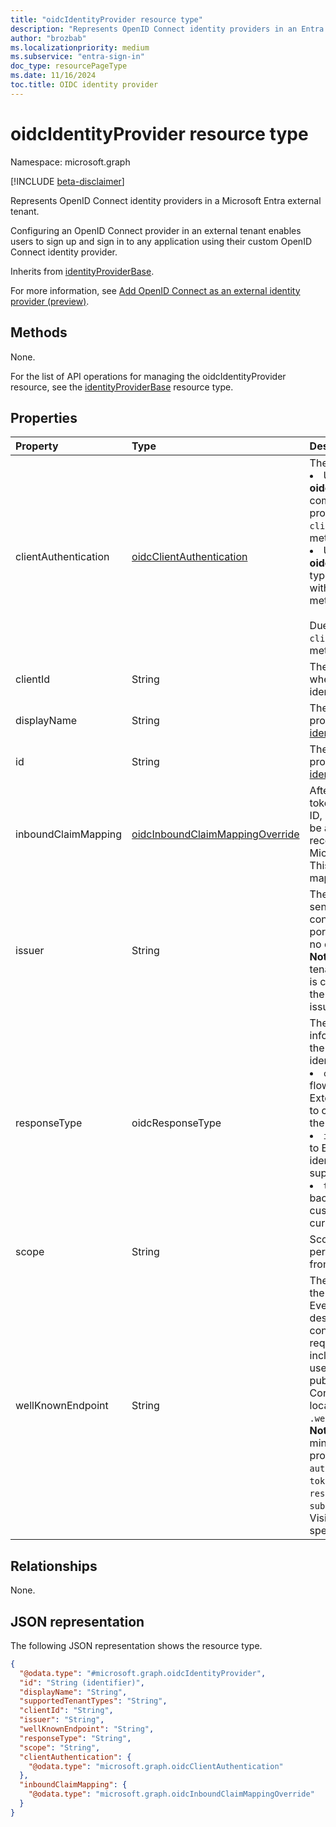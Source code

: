 ```yaml
---
title: "oidcIdentityProvider resource type"
description: "Represents OpenID Connect identity providers in an Entra external tenant."
author: "brozbab"
ms.localizationpriority: medium
ms.subservice: "entra-sign-in"
doc_type: resourcePageType
ms.date: 11/16/2024
toc.title: OIDC identity provider
---
```


# oidcIdentityProvider resource type

Namespace: microsoft.graph

[!INCLUDE [beta-disclaimer](../../includes/beta-disclaimer.md)]

Represents OpenID Connect identity providers in a Microsoft Entra external tenant.

Configuring an OpenID Connect provider in an external tenant enables users to sign up and sign in to any application using their custom OpenID Connect identity provider.

Inherits from [identityProviderBase](../resources/identityproviderbase.md).

For more information, see [Add OpenID Connect as an external identity provider (preview)](/entra/external-id/customers/how-to-custom-oidc-federation-customers).

## Methods

None.

For the list of API operations for managing the oidcIdentityProvider resource, see the [identityProviderBase](../resources/identityproviderbase.md) resource type.

## Properties

|Property|Type|Description|
|:---|:---|:---|
|clientAuthentication|[oidcClientAuthentication](../resources/oidcclientauthentication.md)|The client authentication settings.<li> Use the **oidcClientSecretAuthentication** derived complex type for setting up your identity provider with `client_secret_post` or `client_secret_jwt authentication` methods. <li> Use the **oidcPrivateJwtKeyClientAuthentication** type for setting up your identity provider with `private_key_jwt` authentication method. <br><br>Due to security reasons, `client_secret_basic` authentication method isn't supported.|
|clientId|String|The client ID for the application obtained when registering the application with the identity provider.|
|displayName|String|The display name of the identity provider. Inherited from [identityProviderBase](../resources/identityproviderbase.md).|
|id|String|The identifier of the identity provider.Required. Inherited from [identityProviderBase](../resources/identityproviderbase.md). Inherits from [entity](../resources/entity.md)|
|inboundClaimMapping|[oidcInboundClaimMappingOverride](../resources/oidcinboundclaimmappingoverride.md)|After the OIDC provider sends an ID token back to Microsoft Entra External ID, Microsoft Entra External ID needs to be able to map the claims from the received token to the claims that Microsoft Entra ID recognizes and uses. This complex type captures that mapping.|
|issuer|String|The issuer URI. Issuer URI is a case-sensitive URL using https scheme contains scheme, host, and optionally, port number and path components and no query or fragment components.<br> **Note:** Configuring other Microsoft Entra tenants as an external identity provider is currently not supported. As a result, the `microsoftonline.com` domain in the issuer URI is not accepted.|
|responseType|oidcResponseType|The response type describes the type of information sent back in the initial call to the authorization_endpoint of the custom identity provider. Possible values: <li>`code`: As per the authorization code flow, a code is returned back to Entra External ID. Entra External ID proceeds to call the token_endpoint to exchange the code for the token.<li>`id_token`:  An ID token is returned back to Entra External ID from the custom identity provider. (This value is not supported at the moment).<li>`token`: An access token is returned back to Entra External ID from the custom identity provider. This value is currently unsupported.|
|scope|String|Scope defines the information and permissions you are looking to gather from your custom identity provider.|
|wellKnownEndpoint|String|The URL for the metadata document of the OpenID Connect identity provider. Every OpenID Connect identity provider describes a metadata document that contains most of the information required to perform sign-in. This includes information such as the URLs to use and the location of the service's public signing keys. The OpenID Connect metadata document is always located at an endpoint that ends in `.well-known/openid-configuration`.<br> **Note:** The metadata document should, at minimum, contain the following properties: `issuer`, `authorization_endpoint`, `token_endpoint`, `token_endpoint_auth_methods_supported`, `response_types_supported`, `subject_types_supported` and `jwks_uri`. Visit [OpenID Connect Discovery](https://openid.net/specs/openid-connect-discovery-1_0.html) specifications for more details.|

## Relationships

None.

## JSON representation

The following JSON representation shows the resource type.
<!-- {
  "blockType": "resource",
  "keyProperty": "id",
  "@odata.type": "microsoft.graph.oidcIdentityProvider",
  "baseType": "microsoft.graph.identityProviderBase",
  "openType": false
}
-->
``` json
{
  "@odata.type": "#microsoft.graph.oidcIdentityProvider",
  "id": "String (identifier)",
  "displayName": "String",
  "supportedTenantTypes": "String",
  "clientId": "String",
  "issuer": "String",
  "wellKnownEndpoint": "String",
  "responseType": "String",
  "scope": "String",
  "clientAuthentication": {
    "@odata.type": "microsoft.graph.oidcClientAuthentication"
  },
  "inboundClaimMapping": {
    "@odata.type": "microsoft.graph.oidcInboundClaimMappingOverride"
  }
}
```

